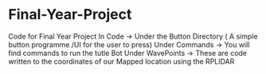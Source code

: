 # Final-Year-Project
Code for Final Year Project 
In Code -> Under the Button Directory ( A simple button programme /UI for the user to press)
Under Commands -> You will find commands to run the tutle Bot
Under WavePoints -> These are code written to the coordinates of our Mapped location using the RPLIDAR 
